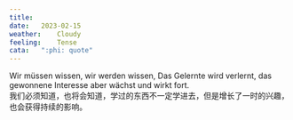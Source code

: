 ```yaml
---
title:	
date:	2023-02-15
weather:	Cloudy
feeling:	Tense
cata:	":phi: quote"
---
```


Wir müssen wissen, wir werden wissen, Das Gelernte wird verlernt, das gewonnene Interesse aber wächst und wirkt fort.  
我们必须知道，也将会知道，学过的东西不一定学进去，但是增长了一时的兴趣，也会获得持续的影响。
